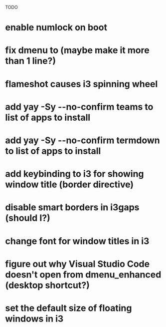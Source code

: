 TODO

# enable numlock on boot
# fix dmenu to (maybe make it more than 1 line?)
# flameshot causes i3 spinning wheel
# add yay -Sy --no-confirm teams to list of apps to install
# add yay -Sy --no-confirm termdown to list of apps to install
# add keybinding to i3 for showing window title (border directive)
# disable smart borders in i3gaps (should I?)
# change font for window titles in i3
# figure out why Visual Studio Code doesn't open from dmenu_enhanced (desktop shortcut?)
# set the default size of floating windows in i3